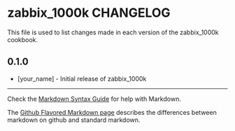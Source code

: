 zabbix_1000k CHANGELOG
======================

This file is used to list changes made in each version of the zabbix_1000k cookbook.

0.1.0
-----
- [your_name] - Initial release of zabbix_1000k

- - -
Check the [Markdown Syntax Guide](http://daringfireball.net/projects/markdown/syntax) for help with Markdown.

The [Github Flavored Markdown page](http://github.github.com/github-flavored-markdown/) describes the differences between markdown on github and standard markdown.
